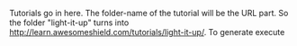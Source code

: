 Tutorials go in here.
The folder-name of the tutorial will be the URL part.
So the folder "light-it-up" turns into http://learn.awesomeshield.com/tutorials/light-it-up/.
To generate execute 